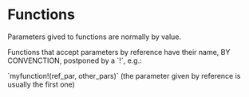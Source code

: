 # Functions

Parameters gived to functions are normally by value.

Functions that accept parameters by reference have their name, BY CONVENCTION, postponed by a \`!\`, e.g.:

\`myfunction!\(ref\_par, other\_pars\)\` \(the parameter given by reference is usually the first one\)





